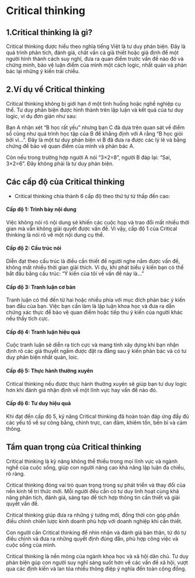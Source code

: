 # Critical thinking

## 1.Critical thinking là gì?

Critical thinking được hiểu theo nghĩa tiếng Việt là tư duy phản biện. Đây là quá trình phân tích, đánh giá, chất vấn cả giả thiết hoặc giả định để một người hình thành cách suy nghĩ, đưa ra quan điểm trước vấn đề nào đó và chứng minh, bảo vệ luận điểm của mình một cách logic, nhất quán và phản bác lại những ý kiến trái chiều.

## 2.Ví dụ về Critical thinking

Critical thinking không bị giới hạn ở một tình huống hoặc nghề nghiệp cụ thể. Tư duy phản biện được hình thành trên lập luận và kết quả của tư duy logic, ví dụ đơn giản như sau:

Bạn A nhận xét “B học rất yếu” nhưng bạn C đã dựa trên quan sát về điểm số cũng như quá trình học tập của B để khẳng định với A rằng “B học giỏi bởi vì…”. Đây là một tư duy phản biện vì B đã đưa ra được các lý lẽ và bằng chứng để bảo vệ quan điểm của mình và phản bác A.

Còn nếu trong trường hợp người A nói “3×2=8”, người B đáp lại: “Sai, 3×2=6”. Đây không phải là tư duy phản biện.

## Các cấp độ của Critical thinking
- Critical thinking chia thành 6 cấp độ theo thứ tự từ thấp đến cao:

#### Cấp độ 1: Trình bày nội dung
Việc không nói rõ nội dung sẽ khiến các cuộc họp và trao đổi mất nhiều thời gian mà vẫn không giải quyết được vấn đề. Vì vậy, cấp độ 1 của Critical thinking là nói rõ về một nội dung cụ thể.

#### Cấp độ 2: Cấu trúc nói
Diễn đạt theo cấu trúc là điều cần thiết để người nghe nắm được vấn đề, không mất nhiều thời gian giải thích. Ví dụ, khi phát biểu ý kiến bạn có thể bắt đầu bằng cấu trúc: “Ý kiến của tôi về vấn đề này là…”

#### Cấp độ 3: Tranh luận cơ bản
Tranh luận có thể đến từ hai hoặc nhiều phía với mục đích phản bác ý kiến ban đầu của bạn. Việc bạn cần làm là lập luận khoa học và đưa ra dẫn chứng xác thực để bảo vệ quan điểm hoặc tiếp thu ý kiến của người khác nếu thấy tích cực.

#### Cấp độ 4: Tranh luận hiệu quả
Cuộc tranh luận sẽ diễn ra tích cực và mang tính xây dựng khi bạn nhận định rõ các giả thuyết ngầm được đặt ra đằng sau ý kiến phản bác và có tư duy phản biện nhất quán, loic.

#### Cấp độ 5: Thực hành thường xuyên
Critical thinking nếu được thực hành thường xuyên sẽ giúp bạn tư duy logic hơn khi đánh giá nhận định về một lĩnh vực hay vấn đề nào đó.

#### Cấp độ 6: Tư duy hiệu quả
Khi đạt đến cấp độ 5, kỹ năng Critical thinking đã hoàn toàn đáp ứng đầy đủ các yếu tố về sự công bằng, chính trực, can đảm, khiêm tốn, bền bỉ và cảm thông.


## Tầm quan trọng của Critical thinking

Critical thinking là kỹ năng không thể thiếu trong mọi lĩnh vực và ngành nghề của cuộc sống, giúp con người nâng cao khả năng lập luận đa chiều, rõ ràng.

Critical thinking đóng vai trò quan trọng trong sự phát triển và thay đổi của nền kinh tế tri thức mới. Mỗi người đều cần có tư duy linh hoạt cùng khả năng phân tích, đánh giá, sáng tạo để tích hợp thông tin cần thiết và giải quyết vấn đề.

Critical thinking giúp đưa ra những ý tưởng mới, đồng thời còn góp phần điều chỉnh chiến lược kinh doanh phù hợp với doanh nghiệp khi cần thiết.

Con người cần Critical thinking để nhìn nhận và đánh giá bản thân, từ đó tự điều chỉnh và đưa ra những quyết định đúng đắn, phù hợp công việc và cuộc sống của mình.

Critical thinking là nền móng của ngành khoa học và xã hội dân chủ. Tư duy phản biện gúp con người suy nghĩ sáng suốt hơn về các vấn đề xã hội, vượt qua các định kiến và lan tỏa nhiều thông điệp ý nghĩa đến toàn cộng đồng.

